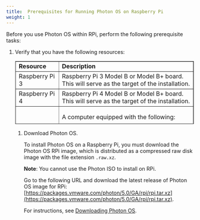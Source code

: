 ```yaml
---
title:  Prerequisites for Running Photon OS on Raspberry Pi
weight: 1
---
```


Before you use Photon OS within RPi, perform the following prerequisite tasks:

1. Verify that you have the following resources:

	<table style="height: 170px;" border="1" width="auto" cellspacing="0" cellpadding="10">
	<tbody>
	<tr>
	<td><b>Resource</b></td>
	<td><b>Description</b></td>
	</tr>
	<tr>
	<td>Raspberry Pi 3</td>
	<td>Raspberry Pi 3 Model B or Model B+ board. This will serve as the target of the installation.</td>
	</tr>
	<tr>
	<td>Raspberry Pi 4</td>
	<td>Raspberry Pi 4 Model B or Model B+ board. This will serve as the target of the installation.</td>
	</tr>
	<tr>
	<td>Host computer</td>
	<td> <p>A computer equipped with the following:</p> 
<p>1.  An SD card reader. 
<p>2. Software utilities to flash an image onto an SD-card (details and instructions provided below).</td>
	</tr>
	<tr>
	<td>Distribution File</td>
	<td>Photon OS RPi image downloaded from <a href="https://packages.vmware.com/photon/">URL</a> <br> 
<p><b>Note</b>: Photon OS RPi image is available only from Photon 3.0 onwards.</td>
	</tr>
	</tbody>
	</table>

1. Download Photon OS. 

    To install Photon OS on a Raspberry Pi, you must download the Photon OS RPi image, which is distributed as a compressed raw disk image with the file extension `.raw.xz`. 
    
    **Note**: You cannot use the Photon ISO to install on RPi. 
    
    Go to the following URL and download the latest release of Photon OS image for RPi: [https://packages.vmware.com/photon/5.0/GA/rpi/rpi.tar.xz](https://packages.vmware.com/photon/5.0/GA/rpi/rpi.tar.xz). 
    
    For instructions, see [Downloading Photon OS](../../downloading-photon/).
